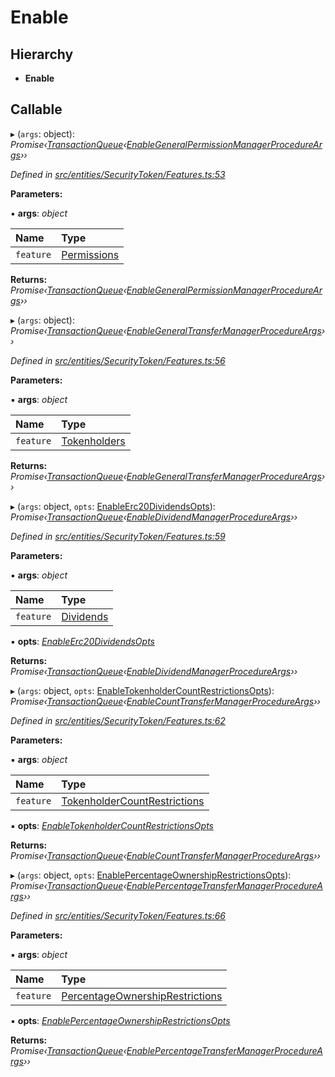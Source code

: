 # Enable

## Hierarchy

* **Enable**

## Callable

▸ \(`args`: object\): _Promise‹_[_TransactionQueue_](../classes/_entities_transactionqueue_.transactionqueue.md)_‹_[_EnableGeneralPermissionManagerProcedureArgs_](../interfaces/_types_index_.enablegeneralpermissionmanagerprocedureargs.md)_››_

_Defined in_ [_src/entities/SecurityToken/Features.ts:53_](https://github.com/PolymathNetwork/polymath-sdk/blob/e8bbc1e/src/entities/SecurityToken/Features.ts#L53)

**Parameters:**

▪ **args**: _object_

| Name | Type |
| :--- | :--- |
| `feature` | [Permissions](../enums/_types_index_.feature.md#permissions) |

**Returns:** _Promise‹_[_TransactionQueue_](../classes/_entities_transactionqueue_.transactionqueue.md)_‹_[_EnableGeneralPermissionManagerProcedureArgs_](../interfaces/_types_index_.enablegeneralpermissionmanagerprocedureargs.md)_››_

▸ \(`args`: object\): _Promise‹_[_TransactionQueue_](../classes/_entities_transactionqueue_.transactionqueue.md)_‹_[_EnableGeneralTransferManagerProcedureArgs_](../interfaces/_types_index_.enablegeneraltransfermanagerprocedureargs.md)_››_

_Defined in_ [_src/entities/SecurityToken/Features.ts:56_](https://github.com/PolymathNetwork/polymath-sdk/blob/e8bbc1e/src/entities/SecurityToken/Features.ts#L56)

**Parameters:**

▪ **args**: _object_

| Name | Type |
| :--- | :--- |
| `feature` | [Tokenholders](../enums/_types_index_.feature.md#tokenholders) |

**Returns:** _Promise‹_[_TransactionQueue_](../classes/_entities_transactionqueue_.transactionqueue.md)_‹_[_EnableGeneralTransferManagerProcedureArgs_](../interfaces/_types_index_.enablegeneraltransfermanagerprocedureargs.md)_››_

▸ \(`args`: object, `opts`: [EnableErc20DividendsOpts](../interfaces/_entities_securitytoken_features_.enableerc20dividendsopts.md)\): _Promise‹_[_TransactionQueue_](../classes/_entities_transactionqueue_.transactionqueue.md)_‹_[_EnableDividendManagerProcedureArgs_](../interfaces/_types_index_.enabledividendmanagerprocedureargs.md)_››_

_Defined in_ [_src/entities/SecurityToken/Features.ts:59_](https://github.com/PolymathNetwork/polymath-sdk/blob/e8bbc1e/src/entities/SecurityToken/Features.ts#L59)

**Parameters:**

▪ **args**: _object_

| Name | Type |
| :--- | :--- |
| `feature` | [Dividends](../enums/_types_index_.feature.md#dividends) |

▪ **opts**: [_EnableErc20DividendsOpts_](../interfaces/_entities_securitytoken_features_.enableerc20dividendsopts.md)

**Returns:** _Promise‹_[_TransactionQueue_](../classes/_entities_transactionqueue_.transactionqueue.md)_‹_[_EnableDividendManagerProcedureArgs_](../interfaces/_types_index_.enabledividendmanagerprocedureargs.md)_››_

▸ \(`args`: object, `opts`: [EnableTokenholderCountRestrictionsOpts](../interfaces/_entities_securitytoken_features_.enabletokenholdercountrestrictionsopts.md)\): _Promise‹_[_TransactionQueue_](../classes/_entities_transactionqueue_.transactionqueue.md)_‹_[_EnableCountTransferManagerProcedureArgs_](../interfaces/_types_index_.enablecounttransfermanagerprocedureargs.md)_››_

_Defined in_ [_src/entities/SecurityToken/Features.ts:62_](https://github.com/PolymathNetwork/polymath-sdk/blob/e8bbc1e/src/entities/SecurityToken/Features.ts#L62)

**Parameters:**

▪ **args**: _object_

| Name | Type |
| :--- | :--- |
| `feature` | [TokenholderCountRestrictions](../enums/_types_index_.feature.md#tokenholdercountrestrictions) |

▪ **opts**: [_EnableTokenholderCountRestrictionsOpts_](../interfaces/_entities_securitytoken_features_.enabletokenholdercountrestrictionsopts.md)

**Returns:** _Promise‹_[_TransactionQueue_](../classes/_entities_transactionqueue_.transactionqueue.md)_‹_[_EnableCountTransferManagerProcedureArgs_](../interfaces/_types_index_.enablecounttransfermanagerprocedureargs.md)_››_

▸ \(`args`: object, `opts`: [EnablePercentageOwnershipRestrictionsOpts](../interfaces/_entities_securitytoken_features_.enablepercentageownershiprestrictionsopts.md)\): _Promise‹_[_TransactionQueue_](../classes/_entities_transactionqueue_.transactionqueue.md)_‹_[_EnablePercentageTransferManagerProcedureArgs_](../interfaces/_types_index_.enablepercentagetransfermanagerprocedureargs.md)_››_

_Defined in_ [_src/entities/SecurityToken/Features.ts:66_](https://github.com/PolymathNetwork/polymath-sdk/blob/e8bbc1e/src/entities/SecurityToken/Features.ts#L66)

**Parameters:**

▪ **args**: _object_

| Name | Type |
| :--- | :--- |
| `feature` | [PercentageOwnershipRestrictions](../enums/_types_index_.feature.md#percentageownershiprestrictions) |

▪ **opts**: [_EnablePercentageOwnershipRestrictionsOpts_](../interfaces/_entities_securitytoken_features_.enablepercentageownershiprestrictionsopts.md)

**Returns:** _Promise‹_[_TransactionQueue_](../classes/_entities_transactionqueue_.transactionqueue.md)_‹_[_EnablePercentageTransferManagerProcedureArgs_](../interfaces/_types_index_.enablepercentagetransfermanagerprocedureargs.md)_››_

